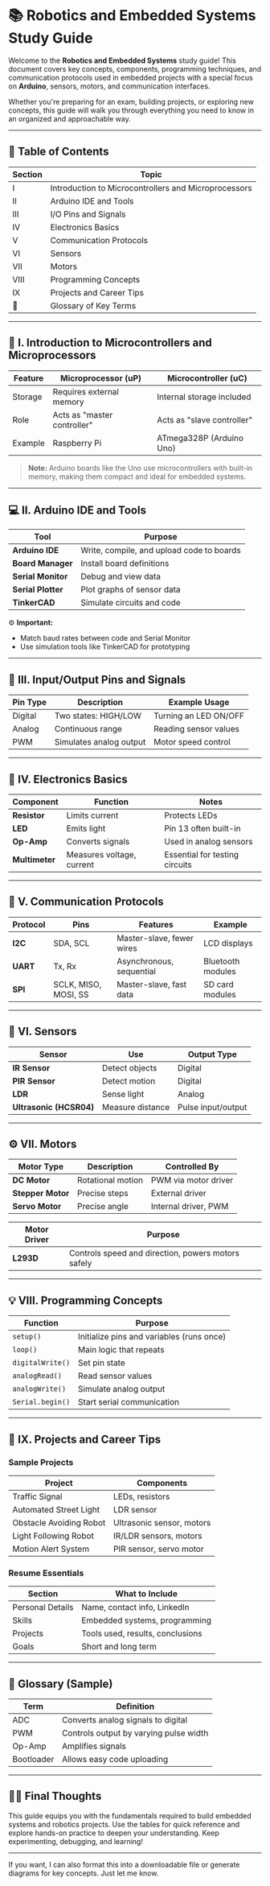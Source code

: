 # 📚 Robotics and Embedded Systems Study Guide

Welcome to the **Robotics and Embedded Systems** study guide! This document covers key concepts, components, programming techniques, and communication protocols used in embedded projects with a special focus on **Arduino**, sensors, motors, and communication interfaces.

Whether you're preparing for an exam, building projects, or exploring new concepts, this guide will walk you through everything you need to know in an organized and approachable way.

---

## 📖 Table of Contents

| Section | Topic |
|------|------|
| I | Introduction to Microcontrollers and Microprocessors |
| II | Arduino IDE and Tools |
| III | I/O Pins and Signals |
| IV | Electronics Basics |
| V | Communication Protocols |
| VI | Sensors |
| VII | Motors |
| VIII | Programming Concepts |
| IX | Projects and Career Tips |
| 🔑 | Glossary of Key Terms |

---

## 🧠 I. Introduction to Microcontrollers and Microprocessors

| Feature | Microprocessor (uP) | Microcontroller (uC) |
|------|-----------------|------------------|
| Storage | Requires external memory | Internal storage included |
| Role | Acts as "master controller" | Acts as "slave controller" |
| Example | Raspberry Pi | ATmega328P (Arduino Uno) |

> **Note:** Arduino boards like the Uno use microcontrollers with built-in memory, making them compact and ideal for embedded systems.

---

## 💻 II. Arduino IDE and Tools

| Tool | Purpose |
|------|------|
| **Arduino IDE** | Write, compile, and upload code to boards |
| **Board Manager** | Install board definitions |
| **Serial Monitor** | Debug and view data |
| **Serial Plotter** | Plot graphs of sensor data |
| **TinkerCAD** | Simulate circuits and code |

⚙ **Important:**  
- Match baud rates between code and Serial Monitor  
- Use simulation tools like TinkerCAD for prototyping

---

## 🔌 III. Input/Output Pins and Signals

| Pin Type | Description | Example Usage |
|------|------|------|
| Digital | Two states: HIGH/LOW | Turning an LED ON/OFF |
| Analog | Continuous range | Reading sensor values |
| PWM | Simulates analog output | Motor speed control |

---

## 🔋 IV. Electronics Basics

| Component | Function | Notes |
|------|------|------|
| **Resistor** | Limits current | Protects LEDs |
| **LED** | Emits light | Pin 13 often built-in |
| **Op-Amp** | Converts signals | Used in analog sensors |
| **Multimeter** | Measures voltage, current | Essential for testing circuits |

---

## 🔗 V. Communication Protocols

| Protocol | Pins | Features | Example |
|------|------|------|------|
| **I2C** | SDA, SCL | Master-slave, fewer wires | LCD displays |
| **UART** | Tx, Rx | Asynchronous, sequential | Bluetooth modules |
| **SPI** | SCLK, MISO, MOSI, SS | Master-slave, fast data | SD card modules |

---

## 📡 VI. Sensors

| Sensor | Use | Output Type |
|------|------|------|
| **IR Sensor** | Detect objects | Digital |
| **PIR Sensor** | Detect motion | Digital |
| **LDR** | Sense light | Analog |
| **Ultrasonic (HCSR04)** | Measure distance | Pulse input/output |

---

## ⚙ VII. Motors

| Motor Type | Description | Controlled By |
|------|------|------|
| **DC Motor** | Rotational motion | PWM via motor driver |
| **Stepper Motor** | Precise steps | External driver |
| **Servo Motor** | Precise angle | Internal driver, PWM |

| Motor Driver | Purpose |
|------|------|
| **L293D** | Controls speed and direction, powers motors safely |

---

## 💡 VIII. Programming Concepts

| Function | Purpose |
|------|------|
| `setup()` | Initialize pins and variables (runs once) |
| `loop()` | Main logic that repeats |
| `digitalWrite()` | Set pin state |
| `analogRead()` | Read sensor values |
| `analogWrite()` | Simulate analog output |
| `Serial.begin()` | Start serial communication |

---

## 📂 IX. Projects and Career Tips

### Sample Projects
| Project | Components |
|------|------|
| Traffic Signal | LEDs, resistors |
| Automated Street Light | LDR sensor |
| Obstacle Avoiding Robot | Ultrasonic sensor, motors |
| Light Following Robot | IR/LDR sensors, motors |
| Motion Alert System | PIR sensor, servo motor |

### Resume Essentials
| Section | What to Include |
|------|------|
| Personal Details | Name, contact info, LinkedIn |
| Skills | Embedded systems, programming |
| Projects | Tools used, results, conclusions |
| Goals | Short and long term |

---

## 🔑 Glossary (Sample)

| Term | Definition |
|------|------|
| ADC | Converts analog signals to digital |
| PWM | Controls output by varying pulse width |
| Op-Amp | Amplifies signals |
| Bootloader | Allows easy code uploading |

---

## 🚀😀 Final Thoughts

This guide equips you with the fundamentals required to build embedded systems and robotics projects. Use the tables for quick reference and explore hands-on practice to deepen your understanding. Keep experimenting, debugging, and learning!

---

If you want, I can also format this into a downloadable file or generate diagrams for key concepts. Just let me know.
